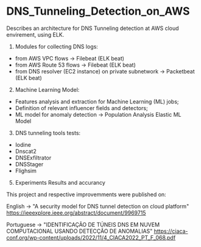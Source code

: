 # DNS_Tunneling_Detection_on_AWS
Describes an architecture for DNS Tunneling detection at AWS cloud envirement, using ELK.

1. Modules for collecting DNS logs:
  - from AWS VPC flows -> Filebeat (ELK beat)
  - from AWS Route 53 flows -> Filebeat (ELK beat)
  - from DNS resolver  (EC2 instance) on private subnetwork -> Packetbeat (ELK beat)
2. Machine Learning Model:
  - Features analysis and extraction for Machine Learning (ML) jobs;
  - Definition of relevant influencer fields and detectors;
  - ML model for anomaly detection -> Population Analysis Elastic ML Model
3. DNS tunneling tools tests:
  - Iodine
  - Dnscat2
  - DNSExfiltrator
  - DNSStager
  - Flighsim
5. Experiments Results and accurancy

This project and respective improvemments were published on:

English -> "A security model for DNS tunnel detection on cloud platform" https://ieeexplore.ieee.org/abstract/document/9969715

Portuguese -> "IDENTIFICAÇÃO DE TÚNEIS DNS EM NUVEM COMPUTACIONAL USANDO DETECÇÃO DE ANOMALIAS" https://ciaca-conf.org/wp-content/uploads/2022/11/4_CIACA2022_PT_F_068.pdf
